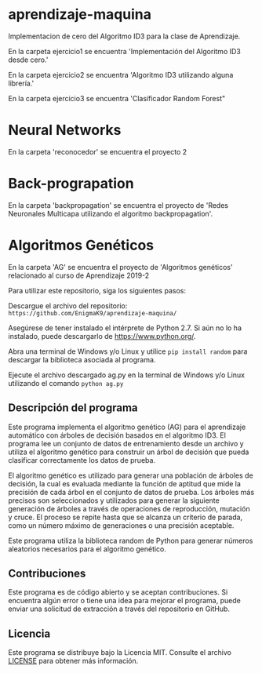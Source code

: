 # aprendizaje-maquina
Implementacion de cero del Algoritmo ID3 para la clase de Aprendizaje.

En la carpeta ejercicio1 se encuentra 'Implementación del Algoritmo ID3 desde cero.'

En la carpeta ejercicio2 se encuentra 'Algoritmo ID3 utilizando alguna librerı́a.'


En la carpeta ejercicio3 se encuentra 'Clasificador Random Forest"
# Neural Networks

En la carpeta 'reconocedor' se encuentra el proyecto 2

# Back-prograpation

En la carpeta 'backpropagation' se encuentra el proyecto de 'Redes Neuronales Multicapa utilizando el
algoritmo backpropagation'.

# Algoritmos Genéticos
En la carpeta 'AG' se encuentra el proyecto de 'Algoritmos genéticos' relacionado al curso de Aprendizaje 2019-2

Para utilizar este repositorio, siga los siguientes pasos:

Descargue el archivo del repositorio: 
```https://github.com/EnigmaK9/aprendizaje-maquina/```

Asegúrese de tener instalado el intérprete de Python 2.7. Si aún no lo ha instalado, puede descargarlo de https://www.python.org/.

Abra una terminal de Windows y/o Linux y utilice ```pip install random``` para descargar la biblioteca asociada al programa.

Ejecute el archivo descargado ag.py en la terminal de Windows y/o Linux utilizando el comando ```python ag.py```
## Descripción del programa
Este programa implementa el algoritmo genético (AG) para el aprendizaje automático con árboles de decisión basados en el algoritmo ID3. El programa lee un conjunto de datos de entrenamiento desde un archivo y utiliza el algoritmo genético para construir un árbol de decisión que pueda clasificar correctamente los datos de prueba.

El algoritmo genético es utilizado para generar una población de árboles de decisión, la cual es evaluada mediante la función de aptitud que mide la precisión de cada árbol en el conjunto de datos de prueba. Los árboles más precisos son seleccionados y utilizados para generar la siguiente generación de árboles a través de operaciones de reproducción, mutación y cruce. El proceso se repite hasta que se alcanza un criterio de parada, como un número máximo de generaciones o una precisión aceptable.

Este programa utiliza la biblioteca random de Python para generar números aleatorios necesarios para el algoritmo genético.

## Contribuciones
Este programa es de código abierto y se aceptan contribuciones. Si encuentra algún error o tiene una idea para mejorar el programa, puede enviar una solicitud de extracción a través del repositorio en GitHub.

## Licencia
Este programa se distribuye bajo la Licencia MIT. Consulte el archivo [LICENSE](LICENSE) para obtener más información.


